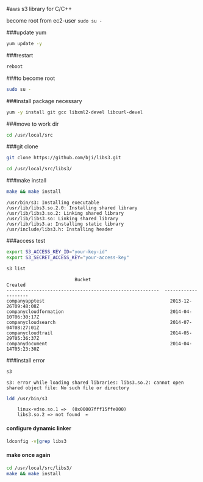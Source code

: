#aws s3 library for C/C++

become root from ec2-user ```sudo su -```

###update yum
```bash
yum update -y
```

###restart
```bash
reboot
```

###to become root 
```bash
sudo su -
```

###install package necessary
```bash
yum -y install git gcc libxml2-devel libcurl-devel
```

###move to work dir
```bash
cd /usr/local/src
```

###git clone
```bash
git clone https://github.com/bji/libs3.git
```
```bash
cd /usr/local/src/libs3/
```

###make install
```bash
make && make install
```

    /usr/bin/s3: Installing executable
    /usr/lib/libs3.so.2.0: Installing shared library
    /usr/lib/libs3.so.2: Linking shared library
    /usr/lib/libs3.so: Linking shared library
    /usr/lib/libs3.a: Installing static library
    /usr/include/libs3.h: Installing header


###access test
```bash
export S3_ACCESS_KEY_ID="your-key-id"
export S3_SECRET_ACCESS_KEY="your-access-key"

s3 list
```
```
                         Bucket                                 Created
--------------------------------------------------------  --------------------
companyapptest                                              2013-12-26T09:48:08Z
companycloudformation                                       2014-04-10T06:30:17Z
companycloudsearch                                          2014-07-04T08:27:01Z
companycloudtrail                                           2014-05-29T05:36:37Z
companydocument                                             2014-04-14T05:23:30Z

```



###install error
```bash
s3
```

    s3: error while loading shared libraries: libs3.so.2: cannot open shared object file: No such file or directory
    
```bash
ldd /usr/bin/s3
```

        linux-vdso.so.1 =>  (0x00007fff15ffe000)
        libs3.so.2 => not found  ←



#### configure dynamic linker 
```bash
ldconfig -v|grep libs3
```


#### make once again
```bash
cd /usr/local/src/libs3/
make && make install
```
